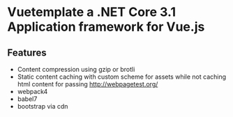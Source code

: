 # Vuetemplate a .NET Core 3.1 Application framework for Vue.js

## Features
 * Content compression using gzip or brotli 
 * Static content caching with custom scheme for assets while not caching html content for passing http://webpagetest.org/ 
 * webpack4
 * babel7
 * bootstrap via cdn
